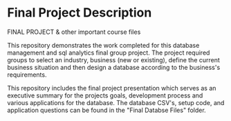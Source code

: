 # Final Project Description
FINAL PROJECT &amp; other important course files

This repository demonstrates the work completed for this database management and sql analytics final group project. The project required groups to select an industry, business (new or existing), define the current business situation and then design a database according to the business's requirements.

This repository includes the final project presentation which serves as an executive summary for the projects goals, development process and various applications for the database. The database CSV's, setup code, and application questions can be found in the "Final Databse Files" folder. 
